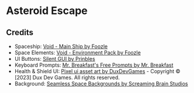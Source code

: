# Asteroid Escape

## Credits

- Spaceship: [Void - Main Ship by Foozle](https://foozlecc.itch.io/void-main-ship)
- Space Elements: [Void - Environment Pack by Foozle](https://foozlecc.itch.io/void-environment-pack)
- UI Buttons: [Silent GUI by Prinbles](https://prinbles.itch.io/silent)
- Keyboard Prompts: [Mr. Breakfast's Free Prompts by Mr. Breakfast](https://mrbreakfastsdelight.itch.io/mr-breakfasts-free-prompts)
- Health & Shield UI: [Pixel ui asset art by DuxDevGames](https://dux-dev-games.itch.io/pixel-ui-asset-art) - Copyright © [2023] Dux Dev Games. All rights reserved.
- Background: [Seamless Space Backgrounds by Screaming Brain Studios](https://screamingbrainstudios.itch.io/seamless-space-backgrounds)
